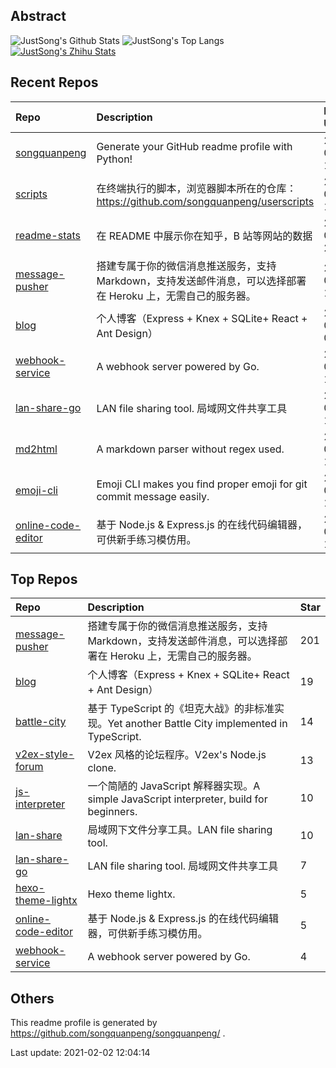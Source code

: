 ## Abstract
![JustSong's Github Stats](https://github-readme-stats.vercel.app/api?username=songquanpeng&show_icons=true&hide_border=true)
![JustSong's Top Langs](https://github-readme-stats.vercel.app/api/top-langs/?username=songquanpeng&layout=compact)
[![JustSong's Zhihu Stats](https://stats.justsong.cn/api/zhihu?username=songwonderful)](https://github.com/songquanpeng/readme-stats)

## Recent Repos
|Repo|Description|Last Update|
|:--|:--|:--|
|[songquanpeng](https://github.com/songquanpeng/songquanpeng)|Generate your GitHub readme profile with Python!|2021-02-02 11:47:10|
|[scripts](https://github.com/songquanpeng/scripts)|在终端执行的脚本，浏览器脚本所在的仓库：https://github.com/songquanpeng/userscripts|2021-02-02 10:54:29|
|[readme-stats](https://github.com/songquanpeng/readme-stats)|在 README 中展示你在知乎，B 站等网站的数据|2021-02-01 21:22:49|
|[message-pusher](https://github.com/songquanpeng/message-pusher)|搭建专属于你的微信消息推送服务，支持 Markdown，支持发送邮件消息，可以选择部署在 Heroku 上，无需自己的服务器。|2021-01-31 19:29:57|
|[blog](https://github.com/songquanpeng/blog)|个人博客（Express + Knex + SQLite+ React + Ant Design）|2021-01-19 09:38:14|
|[webhook-service](https://github.com/songquanpeng/webhook-service)|A webhook server powered by Go.|2021-01-18 13:36:03|
|[lan-share-go](https://github.com/songquanpeng/lan-share-go)|LAN file sharing tool. 局域网文件共享工具|2021-01-18 13:35:23|
|[md2html](https://github.com/songquanpeng/md2html)|A markdown parser without regex used.|2021-01-18 13:34:42|
|[emoji-cli](https://github.com/songquanpeng/emoji-cli)|Emoji CLI makes you find proper emoji for git commit message easily.|2021-01-18 13:28:21|
|[online-code-editor](https://github.com/songquanpeng/online-code-editor)|基于 Node.js & Express.js 的在线代码编辑器，可供新手练习模仿用。|2021-01-16 12:02:10|

## Top Repos
|Repo|Description|Star|
|:--|:--|:--|
|[message-pusher](https://github.com/songquanpeng/message-pusher)|搭建专属于你的微信消息推送服务，支持 Markdown，支持发送邮件消息，可以选择部署在 Heroku 上，无需自己的服务器。|201|
|[blog](https://github.com/songquanpeng/blog)|个人博客（Express + Knex + SQLite+ React + Ant Design）|19|
|[battle-city](https://github.com/songquanpeng/battle-city)|基于 TypeScript 的《坦克大战》的非标准实现。Yet another Battle City implemented in TypeScript.|14|
|[v2ex-style-forum](https://github.com/songquanpeng/v2ex-style-forum)|V2ex 风格的论坛程序。V2ex's Node.js clone.|13|
|[js-interpreter](https://github.com/songquanpeng/js-interpreter)|一个简陋的 JavaScript 解释器实现。A simple JavaScript interpreter, build for beginners.|10|
|[lan-share](https://github.com/songquanpeng/lan-share)|局域网下文件分享工具。LAN file sharing tool. |10|
|[lan-share-go](https://github.com/songquanpeng/lan-share-go)|LAN file sharing tool. 局域网文件共享工具|7|
|[hexo-theme-lightx](https://github.com/songquanpeng/hexo-theme-lightx)|Hexo theme lightx.|5|
|[online-code-editor](https://github.com/songquanpeng/online-code-editor)|基于 Node.js & Express.js 的在线代码编辑器，可供新手练习模仿用。|5|
|[webhook-service](https://github.com/songquanpeng/webhook-service)|A webhook server powered by Go.|4|



## Others
This readme profile is generated by https://github.com/songquanpeng/songquanpeng/ .

Last update: 2021-02-02 12:04:14
